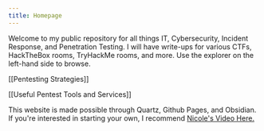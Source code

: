 ```yaml
---
title: Homepage
---
```


Welcome to my public repository for all things IT, Cybersecurity, Incident Response, and Penetration Testing. I will have write-ups for various CTFs, HackTheBox rooms, TryHackMe rooms, and more. Use the explorer on the left-hand side to browse. 


[[Pentesting Strategies]]


[[Useful Pentest Tools and Services]]


This website is made possible through Quartz, Github Pages, and Obsidian. If you're interested in starting your own, I recommend [Nicole's Video Here.](https://youtu.be/6s6DT1yN4dw?si=TWKVNrR8i4k-KpfV)
